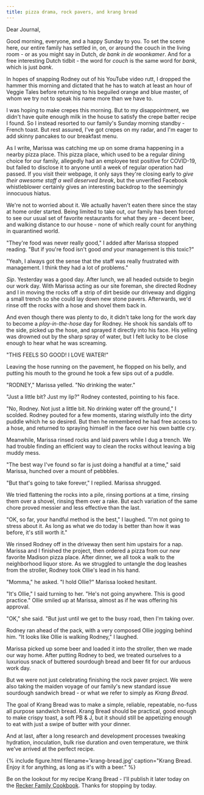 ```yaml
---
title: pizza drama, rock pavers, and krang bread
---
```


Dear Journal,

Good morning, everyone, and a happy Sunday to you.  To set the scene
here, our entire family has settled in, on, or around the couch in the
living room - or as you might say in Dutch, _de bank in de woonkamer_.
And for a free interesting Dutch tidbit - the word for _couch_ is the
same word for _bank_, which is just _bank_.

In hopes of snapping Rodney out of his YouTube video rutt, I dropped
the hammer this morning and dictated that he has to watch at least an
hour of Veggie Tales before returning to his beguiled orange and blue
master, of whom we try not to speak his name more than we have to.

I was hoping to make crepes this morning.  But to my disappointment,
we didn't have quite enough milk in the house to satisfy the crepe
batter recipe I found.  So I instead resorted to our family's Sunday
morning standby - French toast.  But rest assured, I've got crepes on
my radar, and I'm eager to add skinny pancakes to our breakfast menu.

As I write, Marissa was catching me up on some drama happening in a
nearby pizza place.  This pizza place, which used to be a regular
dining choice for our family, allegedly had an employee test positive
for COVID-19, but failed to disclose it to anyone until a week of
regular operation had passed.  If you visit their webpage, it only
says they're closing early to _give their awesome staff a well
deserved break_, but the unverified Facebook whistleblower certainly
gives an interesting backdrop to the seemingly innocuous hiatus.

We're not to worried about it.  We actually haven't eaten there since
the stay at home order started.  Being limited to take out, our family
has been forced to see our usual set of favorite restaurants for what
they are - decent beer, and walking distance to our house - none of
which really count for anything in quarantined world.

"They're food was never really good," I added after Marissa stopped
reading.  "But if you're food isn't good _and_ your management is this
toxic?"

"Yeah, I always got the sense that the staff was really frustrated
with management.  I think they had a lot of problems."

_Sip_.  Yesterday was a good day.  After lunch, we all headed outside
to begin our work day.  With Marissa acting as our site foreman, she
directed Rodney and I in moving the rocks off a strip of dirt beside
our driveway and digging a small trench so she could lay down new
stone pavers.  Afterwards, we'd rinse off the rocks with a hose and
shovel them back in.

And even though there was plenty to do, it didn't take long for the
work day to become a _play-in-the-hose_ day for Rodney.  He shook his
sandals off to the side, picked up the hose, and sprayed it directly
into his face.  His yelling was drowned out by the sharp spray of
water, but I felt lucky to be close enough to hear what he was
screaming.

"THIS FEELS SO GOOD!  I LOVE WATER!"

Leaving the hose running on the pavement, he flopped on his belly, and
putting his mouth to the ground he took a few sips out of a puddle.

"RODNEY," Marissa yelled.  "No drinking the water."

"Just a little bit?  Just my lip?" Rodney contested, pointing to his
face.

"No, Rodney.  Not just a little bit.  No drinking water off the
ground," I scolded.  Rodney pouted for a few moments, staring
wistfully into the dirty puddle which he so desired.  But then he
remembered he had free access to a hose, and returned to spraying
himself in the face over his own battle cry.

Meanwhile, Marissa rinsed rocks and laid pavers while I dug a trench.
We had trouble finding an efficient way to clean the rocks without
leaving a big muddy mess.

"The best way I've found so far is just doing a handful at a time,"
said Marissa, hunched over a mount of pebbbles.

"But that's going to take forever," I replied.  Marissa shrugged.

We tried flattening the rocks into a pile, rinsing portions at a
time, rinsing them over a shovel, rinsing them over a rake.  But each
variation of the same chore proved messier and less effective than the
last.

"OK, so far, your handful method is the best," I laughed.  "I'm not
going to stress about it.  As long as what we do today is better than
how it was before, it's still worth it."

We rinsed Rodney off in the driveway then sent him upstairs for a nap.
Marissa and I finished the project, then ordered a pizza from our
_new_ favorite Madison pizza place.  After dinner, we all took a walk
to the neighborhood liquor store.  As we struggled to untangle the dog
leashes from the stroller, Rodney took Ollie's lead in his hand.

"Momma," he asked.  "I hold Ollie?"  Marissa looked hesitant.

"It's Ollie," I said turning to her.  "He's not going anywhere.  This
is good practice."  Ollie smiled up at Marissa, almost as if he was
offering his approval.

"OK," she said.  "But just until we get to the busy road, then I'm
taking over.

Rodney ran ahead of the pack, with a very composed Ollie jogging
behind him.  "It looks like Ollie is walking Rodney," I laughed.

Marissa picked up some beer and loaded it into the stroller, then we
made our way home.  After putting Rodney to bed, we treated ourselves
to a luxurious snack of buttered sourdough bread and beer fit for our
arduous work day.

But we were not just celebrating finishing the rock paver project.
We were also taking the maiden voyage of our family's new standard
issue sourdough sandwich bread - or what we refer to simply as _Krang
Bread_.

The goal of Krang Bread was to make a simple, reliable, repeatable,
no-fuss all purpose sandwich bread.  Krang Bread should be practical,
good enough to make crispy toast, a soft PB & J, but it should still
be appetizing enough to eat with just a swipe of butter with your
dinner.

And at last, after a long research and development processes tweaking
hydration, inoculation, bulk rise duration and oven temperature, we
think we've arrived at the perfect recipe.

{% include figure.html
filename='krang-bread.jpg'
caption="Krang Bread.  Enjoy it for anything, as long as it's with a beer." %}

Be on the lookout for my recipe Krang Bread - I'll publish it later
today on the [Recker Family Cookbook].  Thanks for stopping by today.

[Recker Family Cookbook]: https://cookbook.reckerfamily.com
